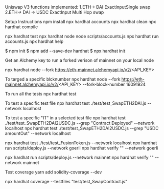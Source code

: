 Uniswap V3 functions implemented:
1.ETH-> DAI ExactInputSingle swap
2.ETH-> DAI -> USDC ExactInput Multi Hop swap

Setup Instructions
npm install
npx hardhat accounts
npx hardhat clean
npx hardhat compile

npx hardhat test
npx hardhat node
node scripts/accounts.js
npx hardhat run accounts.js
npx hardhat help

$ npm init
$ npm add --save-dev hardhat
$ npx hardhat init

Get an Alchemy key to run a forked verison of mainnet on your local node

npx hardhat node --fork https://eth-mainnet.alchemyapi.io/v2/<API_KEY>

To targed a specific blcknumber
npx hardhat node --fork https://eth-mainnet.alchemyapi.io/v2/<API_KEY> --fork-block-number 16091924

To run all the tests
npx hardhat test

To test a specific test file
npx hardhat test ./test/test_SwapETH2DAI.js --network localhost

To test a specific "IT" in a selected test file
npx hardhat test ./test/test_SwapETH2DAI2USDC.js --grep "Contract Deployed" --network localhost
npx hardhat test ./test/test_SwapETH2DAI2USDC.js --grep "USDC amountOut" --network localhost

npx hardhat test ./test/test_FusionToken.js --network localhost
npx hardhat run scripts/deploy.js --network goerli
npx hardhat verify "" --network goerli

npx hardhat run scripts/deploy.js --network mainnet
npx hardhat verify "" --network mainnet

Test coverage
yarn add solidity-coverage --dev

npx hardhat coverage --testfiles "test/test_SwapContract.js"
